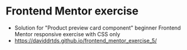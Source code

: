 # Frontend Mentor exercise
- Solution for "Product preview card component" beginner Frontend Mentor responsive exercise with CSS only
- https://daviddrtds.github.io/frontend_mentor_exercise_5/

